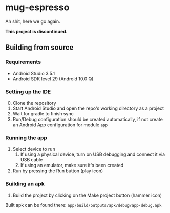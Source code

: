 # mug-espresso
Ah shit, here we go again.

**This project is discontinued.**

## Building from source

### Requirements

* Android Studio 3.5.1
* Android SDK level 29 (Android 10.0 Q)

### Setting up the IDE

0. Clone the repository
1. Start Android Studio and open the repo's working directory as a project
1. Wait for gradle to finish sync
1. Run/Debug configuration should be created automatically, if not create an Android App configuration for module `app`

### Running the app

1. Select device to run
	1. If using a physical device, turn on USB debugging and connect it via USB cable
	1. If using an emulator, make sure it's been created
1. Run by pressing the Run button (play icon)

### Building an apk

1. Build the project by clicking on the Make project button (hammer icon)

Built apk can be found there: `app/build/outputs/apk/debug/app-debug.apk`
